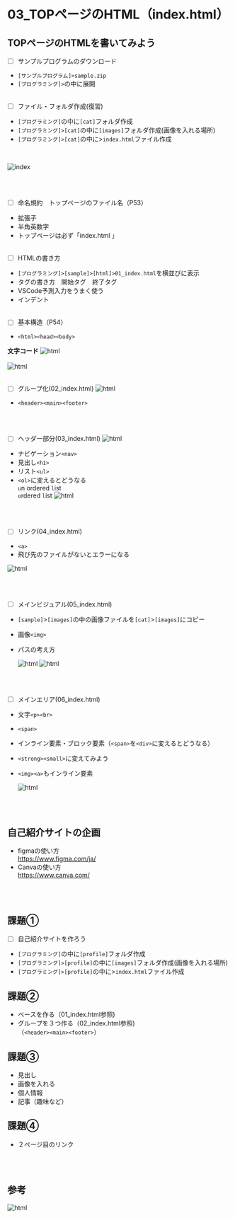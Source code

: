 
# **03_TOPページのHTML（index.html）**

## **TOPページのHTMLを書いてみよう**

- [ ] サンプルプログラムのダウンロード
- `[サンプルプログラム]>sample.zip`
- `[プログラミング]>`の中に展開
<br><br>

- [ ] ファイル・フォルダ作成(復習) 
- `[プログラミング]`の中に`[cat]`フォルダ作成
- `[プログラミング]>[cat]`の中に`[images]`フォルダ作成(画像を入れる場所)
- `[プログラミング]>[cat]`の中に>`index.html`ファイル作成 

<br>

![index](img/03_index1-1.png)

<br><br>

- [ ] 命名規約　トップページのファイル名（P53）
- 拡張子
- 半角英数字
- トップページは必ず「index.html 」
<br><br>

- [ ] HTMLの書き方
- `[プログラミング]>[sample]>[html]>01_index.html`を横並びに表示
- タグの書き方　開始タグ　終了タグ
- VSCode予測入力をうまく使う
- インデント
<br><br>

- [ ] 基本構造（P54）
- `<html><head><body>`

**文字コード**
![html](img/03_index1-2.png)
<br><br>
![html](img/03_index1-3.png)
<br><br>

- [ ] グループ化(02_index.html)
![html](img/03_index1-4.png)

- `<header><main><footer>`

<br><br>

- [ ] ヘッダー部分(03_index.html)
![html](img/03_index1-5.png)

- ナビゲーション`<nav>`
- 見出し`<h1>`
- リスト`<ul>`
- `<ol>`に変えるとどうなる  
  `u`n ordered `l`ist  
  `o`rdered `l`ist
![html](img/03_index1-6.png)

<br><br>

- [ ] リンク(04_index.html)  
- `<a>`
- 飛び先のファイルがないとエラーになる

![html](img/03_index1-7.png)

<br><br>

- [ ] メインビジュアル(05_index.html)
- `[sample]`>`[images]`の中の画像ファイルを`[cat]`>`[images]`にコピー
- 画像`<img>`
- パスの考え方  
  
  ![html](img/03_index1-8.png)
  ![html](img/03_index1-9.png)

<br><br>
  
- [ ] メインエリア(06_index.html)  
- 文字`<p><br>`
- `<span>`
- インライン要素・ブロック要素（`<span>`を`<div>`に変えるとどうなる）
- `<strong><small>`に変えてみよう
- `<img><a>`もインライン要素

  ![html](img/03_index1-10.png)

<br><br>

## **自己紹介サイトの企画**

- figmaの使い方  
  https://www.figma.com/ja/
- Canvaの使い方  
  https://www.canva.com/

<br><br>

## **課題①**

- [ ] 自己紹介サイトを作ろう
- `[プログラミング]`の中に`[profile]`フォルダ作成
- `[プログラミング]>[profile]`の中に`[images]`フォルダ作成(画像を入れる場所)
- `[プログラミング]>[profile]`の中に>`index.html`ファイル作成

## **課題②**

- ベースを作る（01_index.html参照)
- グループを３つ作る（02_index.html参照)  
  （`<header><main><footer>`）

## **課題③**

- 見出し
- 画像を入れる
- 個人情報
- 記事（趣味など）

## **課題④**

- ２ページ目のリンク

<br><br>

## **参考**

  ![html](img/03_index1-11.png)
  